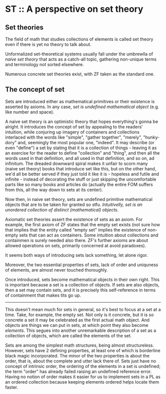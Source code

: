 # ST :: A perspective on set theory

## Set theories

The field of math that studies collections of elements is called set theory even if there is yet no theory to talk about. 

Unformalized set-theoretical systems usually fall under the umbrewlla of *naive set theory* that acts as a catch-all topic, gathering non-unique terms  and terminology not sorted elsewhere.


Numerous concrete set theories exist, with ZF taken as the standard one. 


## The concept of set

Sets are introduced either as mathematical primitives or their existence is asserted by axioms. In any case, *set is undefined mathematical object* (e.g. like number and space).

A naive set theory is an optimistic theory that hopes everything's gonna be alright. It introduces the concept of set by appealing to the readers' intuition, while conjuring up imagery of containers and collections interlaced with the words like "simple", "gather together", "merely", "hunky-dory" and, seemingly the most popular one, "indeed". It may describe (or even "define") a set by stating that it is a collection of things - leaving it as an exercise for the reader to define "collection" and "thing", and then all the words used in that definition, and all used in that definition, and so on, ad infinitum. The dreaded downward spiral makes it unfair to scorn many (naive set theory) books that introduce set like this, but on the other hand, we'd all be better served if they just told it like it is - hopeless and futile and infinite - instead of decorating the stuff or just skipping the uncomfortable parts like so many books and articles do (actually the entire FOM suffers from this, all the way down to sets at its center).

Now then, in naive set theory, sets are undefined primitive mathematical objects that are to be taken for granted so stfu. *Intuitivelly, set is an unordered collection of distinct (mathematical) objects*.

Axiomatic set theories assert the existence of sets as an axiom. For example, the first axiom of ZF states that the empty set exists (not sure how that implies that the entity called "empty set" implies the existence of non-empty sets that can act as containers. Some intuition about collections and containmen is surely needed also there. ZF's further axioms are about allowed operations on sets, primarily concerned at avoid paradoxes).

It seems both ways of introducing sets lack something, let alone rigor.

Moreover, the two essential properties of sets, lack of order and uniquness of elements, are almost never touched thoroughly. 


Once introduced, sets become mathematical objects in their own right. This is important because a set is a collection of objects. If sets are also objects, then a set may contain sets, and it is precisely this self-reference in terms of containment that makes tits go up.



---


This doesn't mean much for sets in general, so it's best to focus at a set at a time. Take, for example, the empty set. Not only is it concrete, but it is so concrete a set it may be celebrated as the first actual math object. And objects are things we can put in sets, at which point they also become *elements*. This segues into another unremarkable description of a set as a collection of objects, which are called the elements of the set.

Sets are among the simplest math structures, being almost structureless. However, sets have 2 defining properties, at least one of which is borderline black magic incorporated. The minor of the two properties is about the order, that is, about the complete and utter lack there of. Sets just have no concept of intrinsic order, the ordering of the elements in a set is undefined; the term "order" has already failed raising an undefined reference error. Having no notion of order makes it easier for us to implement sets in a PL as an ordered collection because keeping elements ordered helps locate them faster.
